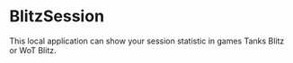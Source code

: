 # BlitzSession

This local application can show your session statistic in games Tanks Blitz or WoT Blitz.